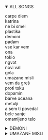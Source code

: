 <details open>
<summary>ALL SONGS</summary>

carpe diem<br>
katrina<br>
ne bi smel<br>
plastika<br>
demoni<br>
padam<br>
vse kar vem<br>
ona<br>
tokio<br>
ngvot<br>
novi val<br>
gola<br>
umazane misli<br>
vem da greš<br>
proti toku<br>
dopamin<br>
barve oceana<br>
metulji<br>
a sem ti povedal<br>
bele sanje<br>
omamljeno telo<br>
</details>

<details>
<summary>DEMONI</summary>

katrina<br>
ne bi smel<br>
plastika<br>
demoni<br>
padam<br>
vse kar vem<br>
ona<br>
tokio<br>
ngvot<br>
novi val<br>
</details>

<details>
<summary>UMAZANE MISLI</summary>

gola<br>
umazane misli<br>
vem da greš<br>
proti toku<br>
dopamin<br>
barve oceana<br>
metulji<br>
a sem ti povedal<br>
bele sanje<br>
omamljeno telo<br>
</details>

